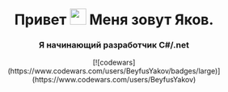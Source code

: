 <h1 align="center">Привет <img src="https://github.com/blackcater/blackcater/raw/main/images/Hi.gif" height="32"/> Меня зовут Яков.  
</h1>
<h3 align="center">Я начинающий разработчик C#/.net</h3>

<center>
[![codewars](https://www.codewars.com/users/BeyfusYakov/badges/large)](https://www.codewars.com/users/BeyfusYakov)
</center>



<!--
**BeyfusYakov/BeyfusYakov** is a ✨ _special_ ✨ repository because its `README.md` (this file) appears on your GitHub profile.

Here are some ideas to get you started:

- 🔭 I’m currently working on ...
- 🌱 I’m currently learning ...
- 👯 I’m looking to collaborate on ...
- 🤔 I’m looking for help with ...
- 💬 Ask me about ...
- 📫 How to reach me: ...
- 😄 Pronouns: ...
- ⚡ Fun fact: ...
-->
